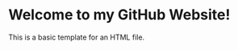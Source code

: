 <!DOCTYPE html>
<html>
  <head>
    <title>My GitHub Website</title>
  </head>
  <body>
    <h1>Welcome to my GitHub Website!</h1>
    <p>This is a basic template for an HTML file.</p>
  </body>
</html>
